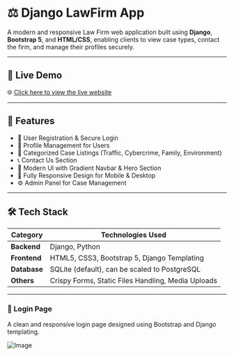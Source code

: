 # ⚖️ Django LawFirm App

A modern and responsive Law Firm web application built using **Django**, **Bootstrap 5**, and **HTML/CSS**, enabling clients to view case types, contact the firm, and manage their profiles securely.

---

## 🚀 Live Demo

🌐 [Click here to view the live website](https://sushantpraveen.pythonanywhere.com/)

---

## 📌 Features

- 🔐 User Registration & Secure Login
- 🧾 Profile Management for Users
- 📂 Categorized Case Listings (Traffic, Cybercrime, Family, Environment)
- 📞 Contact Us Section
- 🌈 Modern UI with Gradient Navbar & Hero Section
- 📱 Fully Responsive Design for Mobile & Desktop
- ⚙️ Admin Panel for Case Management

---

## 🛠️ Tech Stack

| Category       | Technologies Used                      |
|----------------|----------------------------------------|
| **Backend**    | Django, Python                         |
| **Frontend**   | HTML5, CSS3, Bootstrap 5, Django Templating |
| **Database**   | SQLite (default), can be scaled to PostgreSQL |
| **Others**     | Crispy Forms, Static Files Handling, Media Uploads |

---

### 🔐 Login Page
A clean and responsive login page designed using Bootstrap and Django templating.

![Image](https://github.com/user-attachments/assets/80b317ee-6dd8-4616-b752-540e498fe16d)
